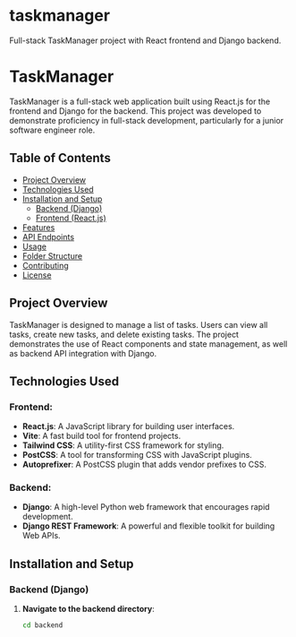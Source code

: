 # taskmanager
Full-stack TaskManager project with React frontend and Django backend.
# TaskManager

TaskManager is a full-stack web application built using React.js for the frontend and Django for the backend. This project was developed to demonstrate proficiency in full-stack development, particularly for a junior software engineer role.

## Table of Contents

- [Project Overview](#project-overview)
- [Technologies Used](#technologies-used)
- [Installation and Setup](#installation-and-setup)
  - [Backend (Django)](#backend-django)
  - [Frontend (React.js)](#frontend-reactjs)
- [Features](#features)
- [API Endpoints](#api-endpoints)
- [Usage](#usage)
- [Folder Structure](#folder-structure)
- [Contributing](#contributing)
- [License](#license)

## Project Overview

TaskManager is designed to manage a list of tasks. Users can view all tasks, create new tasks, and delete existing tasks. The project demonstrates the use of React components and state management, as well as backend API integration with Django.

## Technologies Used

### Frontend:
- **React.js**: A JavaScript library for building user interfaces.
- **Vite**: A fast build tool for frontend projects.
- **Tailwind CSS**: A utility-first CSS framework for styling.
- **PostCSS**: A tool for transforming CSS with JavaScript plugins.
- **Autoprefixer**: A PostCSS plugin that adds vendor prefixes to CSS.

### Backend:
- **Django**: A high-level Python web framework that encourages rapid development.
- **Django REST Framework**: A powerful and flexible toolkit for building Web APIs.

## Installation and Setup

### Backend (Django)

1. **Navigate to the backend directory**:
   ```bash
   cd backend
